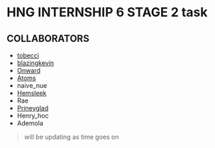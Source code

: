 # HNG INTERNSHIP 6 STAGE 2 task

## COLLABORATORS

* [tobecci](https://www.github.com/Tobecci)
* [blazingkevin](https://www.github.com/Blazingkevin)
* [Onward](https://www.github.com/adeyemionward)
* [Atoms](https://www.github.com/jatoms)
* naive_nue
* [Hemsleek](https://www.github.com/hemsleek)
* Rae
* [Prineyglad](https://www.github.com/gbemy)
* Henry_hoc
* Ademola

> will be updating as time goes on

